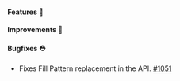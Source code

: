 #### Features 🚀

#### Improvements 🧹

#### Bugfixes ⛑️

- Fixes Fill Pattern replacement in the API. [#1051](https://github.com/terrastruct/d2/pull/1051)

